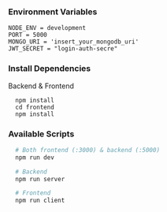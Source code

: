 ### Environment Variables
```
NODE_ENV = development
PORT = 5000
MONGO_URI = 'insert_your_mongodb_uri'
JWT_SECRET = "login-auth-secre"
```

### Install Dependencies
Backend & Frontend
```
  npm install
  cd frontend
  npm install
```

### Available Scripts
```bash
  # Both frontend (:3000) & backend (:5000)
  npm run dev

  # Backend
  npm run server

  # Frontend
  npm run client
```